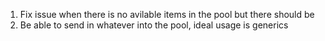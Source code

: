 1. Fix issue when there is no avilable items in the pool but there should be
2. Be able to send in whatever into the pool, ideal usage is generics
